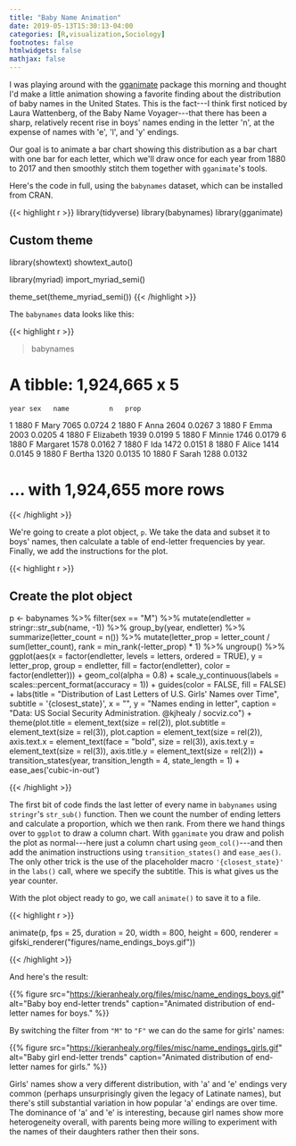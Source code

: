 ```yaml
---
title: "Baby Name Animation"
date: 2019-05-13T15:30:13-04:00
categories: [R,visualization,Sociology]
footnotes: false
htmlwidgets: false
mathjax: false
---
```


I was playing around with the [gganimate](https://github.com/thomasp85/gganimate) package this morning and thought I'd make a little animation showing a favorite finding about the distribution of baby names in the United States. This is the fact---I think first noticed by Laura Wattenberg, of the Baby Name Voyager---that there has been a sharp, relatively recent rise in boys' names ending in the letter 'n', at the expense of names with 'e', 'l', and 'y' endings.

Our goal is to animate a bar chart showing this distribution as a bar chart with one bar for each letter, which we'll draw once for each year from 1880 to 2017 and then smoothly stitch them together with `gganimate`'s tools. 

Here's the code in full, using the `babynames` dataset, which can be installed from CRAN.



{{< highlight r >}}
library(tidyverse)
library(babynames)
library(gganimate)


## Custom theme
library(showtext)
showtext_auto()

library(myriad)
import_myriad_semi()

theme_set(theme_myriad_semi())
{{< /highlight >}}

The `babynames` data looks like this:

{{< highlight r >}}
> babynames
# A tibble: 1,924,665 x 5
    year sex   name          n   prop
   <dbl> <chr> <chr>     <int>  <dbl>
 1  1880 F     Mary       7065 0.0724
 2  1880 F     Anna       2604 0.0267
 3  1880 F     Emma       2003 0.0205
 4  1880 F     Elizabeth  1939 0.0199
 5  1880 F     Minnie     1746 0.0179
 6  1880 F     Margaret   1578 0.0162
 7  1880 F     Ida        1472 0.0151
 8  1880 F     Alice      1414 0.0145
 9  1880 F     Bertha     1320 0.0135
10  1880 F     Sarah      1288 0.0132
# … with 1,924,655 more rows

{{< /highlight >}}

We're going to create a plot object, `p`. We take the data and subset it to boys' names, then calculate a table of end-letter frequencies by year. Finally,  we add the instructions for the plot.

{{< highlight r >}}
## Create the plot object
p <- babynames %>%
    filter(sex == "M") %>%
    mutate(endletter = stringr::str_sub(name, -1)) %>%
    group_by(year, endletter) %>%
    summarize(letter_count = n()) %>%
    mutate(letter_prop = letter_count / sum(letter_count), 
           rank = min_rank(-letter_prop) * 1) %>%
    ungroup() %>%
    ggplot(aes(x = factor(endletter, levels = letters, ordered = TRUE),
               y = letter_prop,
               group = endletter,
               fill = factor(endletter),
               color = factor(endletter))) +
    geom_col(alpha = 0.8) +
    scale_y_continuous(labels = scales::percent_format(accuracy = 1)) +
    guides(color = FALSE, fill = FALSE) +
    labs(title = "Distribution of Last Letters of U.S. Girls' Names over Time",
         subtitle  = '{closest_state}',
         x = "", y = "Names ending in letter",
         caption = "Data: US Social Security Administration. @kjhealy / socviz.co") +
    theme(plot.title = element_text(size = rel(2)),
          plot.subtitle = element_text(size = rel(3)),
          plot.caption = element_text(size = rel(2)),
          axis.text.x = element_text(face = "bold", size = rel(3)),
          axis.text.y = element_text(size = rel(3)),
          axis.title.y = element_text(size = rel(2))) +
    transition_states(year, transition_length = 4, state_length = 1) +
    ease_aes('cubic-in-out')


{{< /highlight >}}


The first bit of code finds the last letter of every name in `babynames` using `stringr`'s `str_sub()` function. Then we count the number of ending letters and calculate a proportion, which we then rank. From there we hand things over to `ggplot` to draw a column chart. With `gganimate` you draw and polish the plot as normal---here just a column chart using `geom_col()`---and then add the animation instructions using `transition_states()` and `ease_aes()`. The only other trick is the use of the placeholder macro `'{closest_state}'` in the `labs()` call, where we specify the subtitle. This is what gives us the year counter.  

With the plot object ready to go, we call `animate()` to save it to a file.

{{< highlight r >}}

animate(p, fps = 25, duration = 20, width = 800, height = 600, renderer = gifski_renderer("figures/name_endings_boys.gif"))


{{< /highlight >}}

And here's the result: 

{{% figure src="https://kieranhealy.org/files/misc/name_endings_boys.gif" alt="Baby boy end-letter trends" caption="Animated distribution of end-letter names for boys." %}}

By switching the filter from `"M"` to `"F"` we can do the same for girls' names:


{{% figure src="https://kieranhealy.org/files/misc/name_endings_girls.gif" alt="Baby girl end-letter trends" caption="Animated distribution of end-letter names for girls." %}}

Girls' names show a very different distribution, with 'a' and 'e' endings very common (perhaps unsurprisingly given the legacy of Latinate names), but there's still substantial variation in how popular 'a' endings are over time. The dominance of 'a' and 'e' is interesting, because girl names show more heterogeneity overall, with parents being more willing to experiment with the names of their daughters rather then their sons. 

